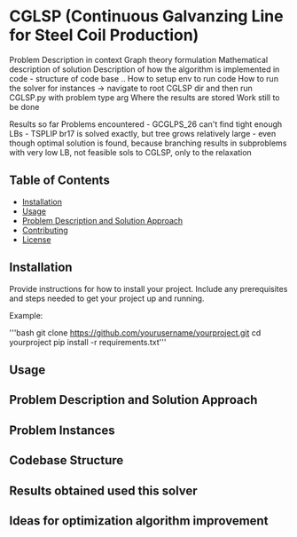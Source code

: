 # CGLSP (Continuous Galvanzing Line for Steel Coil Production)

Problem Description in context
Graph theory formulation
Mathematical description of solution
Description of how the algorithm is implemented in code - structure of code base ..
How to setup env to run code
How to run the solver for instances ->  navigate to root CGLSP dir and then run CGLSP.py with problem type arg
Where the results are stored
Work still to be done

Results so far
Problems encountered - GCGLPS_26 can't find tight enough LBs
                    - TSPLIP br17 is solved exactly, but tree grows relatively large
                    - even though optimal solution is found, because branching results in subproblems with very low LB, not feasible sols to CGLSP, only to the relaxation

## Table of Contents

- [Installation](#installation)
- [Usage](#usage)
- [Problem Description and Solution Approach](problem-description-and-solution-approach)
- [Contributing](#contributing)
- [License](#license)



## Installation

Provide instructions for how to install your project. Include any prerequisites and steps needed to get your project up and running.

Example:

'''bash
git clone https://github.com/yourusername/yourproject.git
cd yourproject
pip install -r requirements.txt'''

## Usage

## Problem Description and Solution Approach


## Problem Instances

## Codebase Structure

## Results obtained used this solver

## Ideas for optimization algorithm improvement












